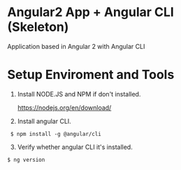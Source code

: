 # Angular2 App + Angular CLI (Skeleton)
Application based in Angular 2 with Angular CLI

 
# Setup Enviroment and Tools
1. Install NODE.JS and NPM if  don't installed.

     https://nodejs.org/en/download/
     
2. Install angular CLI.
 ```
  $ npm install -g @angular/cli
```
    
3. Verify whether angular CLI it's installed. 
 ```
$ ng version
```



